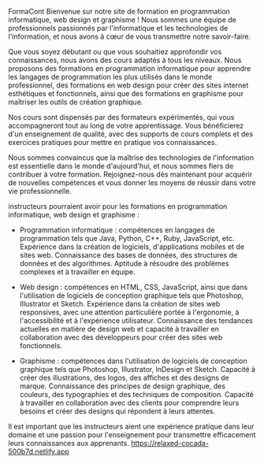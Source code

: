FormaCont
Bienvenue sur notre site de formation en programmation informatique, web design et graphisme ! Nous sommes une équipe de professionnels passionnés par l'informatique et les technologies de l'information, et nous avons à cœur de vous transmettre notre savoir-faire.

Que vous soyez débutant ou que vous souhaitiez approfondir vos connaissances, nous avons des cours adaptés à tous les niveaux. Nous proposons des formations en programmation informatique pour apprendre les langages de programmation les plus utilisés dans le monde professionnel, des formations en web design pour créer des sites internet esthétiques et fonctionnels, ainsi que des formations en graphisme pour maîtriser les outils de création graphique.

Nos cours sont dispensés par des formateurs expérimentés, qui vous accompagneront tout au long de votre apprentissage. Vous bénéficierez d'un enseignement de qualité, avec des supports de cours complets et des exercices pratiques pour mettre en pratique vos connaissances.

Nous sommes convaincus que la maîtrise des technologies de l'information est essentielle dans le monde d'aujourd'hui, et nous sommes fiers de contribuer à votre formation. Rejoignez-nous dès maintenant pour acquérir de nouvelles compétences et vous donner les moyens de réussir dans votre vie professionnelle.



instructeurs pourraient avoir pour les formations en programmation informatique, web design et graphisme :

- Programmation informatique : compétences en langages de programmation tels que Java, Python, C++, Ruby, JavaScript, etc. Expérience dans la création de logiciels, d'applications mobiles et de sites web. Connaissance des bases de données, des structures de données et des algorithmes. Aptitude à résoudre des problèmes complexes et à travailler en équipe.

- Web design : compétences en HTML, CSS, JavaScript, ainsi que dans l'utilisation de logiciels de conception graphique tels que Photoshop, Illustrator et Sketch. Expérience dans la création de sites web responsives, avec une attention particulière portée à l'ergonomie, à l'accessibilité et à l'expérience utilisateur. Connaissance des tendances actuelles en matière de design web et capacité à travailler en collaboration avec des développeurs pour créer des sites web fonctionnels.

- Graphisme : compétences dans l'utilisation de logiciels de conception graphique tels que Photoshop, Illustrator, InDesign et Sketch. Capacité à créer des illustrations, des logos, des affiches et des designs de marque. Connaissance des principes de design graphique, des couleurs, des typographies et des techniques de composition. Capacité à travailler en collaboration avec des clients pour comprendre leurs besoins et créer des designs qui répondent à leurs attentes.

Il est important que les instructeurs aient une expérience pratique dans leur domaine et une passion pour l'enseignement pour transmettre efficacement leurs connaissances aux apprenants.
https://relaxed-cocada-500b7d.netlify.app
